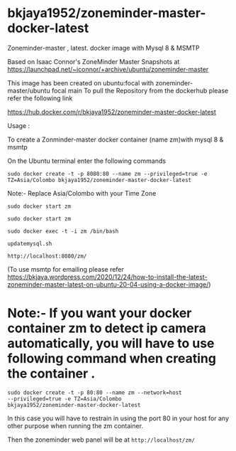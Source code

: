 # bkjaya1952/zoneminder-master-docker-latest
Zoneminder-master , latest. docker image with Mysql 8 &amp; MSMTP

Based on Isaac Connor's ZoneMinder Master Snapshots at https://launchpad.net/~iconnor/+archive/ubuntu/zoneminder-master


This image has been created on ubuntu:focal with zoneminder-master/ubuntu focal main
To pull the Repository from the dockerhub
please refer the following link

https://hub.docker.com/r/bkjaya1952/zoneminder-master-docker-latest


Usage :

To create a Zonminder-master docker container (name zm)with mysql 8 & msmtp

On the Ubuntu terminal enter the following commands

<code>sudo docker create -t -p 8080:80 --name zm --privileged=true -e TZ=Asia/Colombo bkjaya1952/zoneminder-master-docker-latest</code>

Note:- Replace Asia/Colombo  with your Time Zone 

<code>sudo docker start zm</code>

<code>sudo docker start zm</code>

<code>sudo docker exec -t -i zm /bin/bash</code>

<code>updatemysql.sh </code>

<code>http://localhost:8080/zm/</code>

(To use msmtp for emailing please refer https://bkjaya.wordpress.com/2020/12/24/how-to-install-the-latest-zoneminder-master-latest-on-ubuntu-20-04-using-a-docker-image/)



# Note:- If you want your docker container zm to detect ip camera automatically, you will have to use following command when creating the container .

<code>sudo docker create -t -p 80:80 --name zm --network=host --privileged=true -e TZ=Asia/Colombo bkjaya1952/zoneminder-master-docker-latest</code>

In this case you will have to restrain in using the port 80 in your host for any other purpose when running the zm container.

Then the zoneminder web panel will be at <code>http://localhost/zm/</code>



